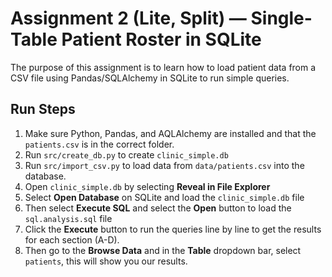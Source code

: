 # Assignment 2 (Lite, Split) — Single-Table Patient Roster in SQLite

The purpose of this assignment is to learn how to load patient data from a CSV file using Pandas/SQLAlchemy in SQLite to run simple queries. 

## Run Steps
1. Make sure Python, Pandas, and AQLAlchemy are installed and that the `patients.csv` is in the correct folder. 
2. Run `src/create_db.py` to create `clinic_simple.db` 
3. Run `src/import_csv.py` to load data from `data/patients.csv` into the database.
4. Open `clinic_simple.db` by selecting **Reveal in File Explorer**
5. Select **Open Database** on SQLite and load the `clinic_simple.db` file
6. Then select **Execute SQL** and select the **Open** button to load the `sql.analysis.sql` file 
7. Click the **Execute** button to run the queries line by line to get the results for each section (A-D).
8. Then go to the **Browse Data** and in the **Table** dropdown bar, select `patients`, this will show you our results. 